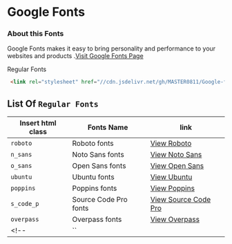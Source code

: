 # Google Fonts

### About this Fonts
<p>Google Fonts makes it easy to bring personality and performance to your websites and products  .<a href="">Visit Google Fonts Page</a></p>


Regular Fonts
```html
 <link rel="stylesheet" href="//cdn.jsdelivr.net/gh/MASTER0811/Google-fonts-api.css/src/regular_fonts.css">
```



## List Of `Regular Fonts`
| Insert html class | Fonts Name | link |
| ----------------- | ---------- | ---- |
| `roboto` | Roboto fonts | [View Roboto](https://fonts.google.com/specimen/Roboto) |
| `n_sans` | Noto Sans fonts | [View Noto Sans](https://fonts.google.com/noto/specimen/Noto+Sans) |
| `o_sans` | Open Sans fonts | [View Open Sans](https://fonts.google.com/specimen/Open+Sans) |
| `ubuntu` | Ubuntu fonts | [View Ubuntu](https://fonts.google.com/specimen/Ubuntu) |
| `poppins` | Poppins fonts | [View Poppins](https://fonts.google.com/specimen/Poppins) |
| `s_code_p` | Source Code Pro fonts | [View Source Code Pro](https://fonts.google.com/specimen/Source+Code+Pro) |
| `overpass` | Overpass fonts | [View Overpass](https://fonts.google.com/specimen/Overpass) |
<!-- | `` |  | [View here]() | -->



